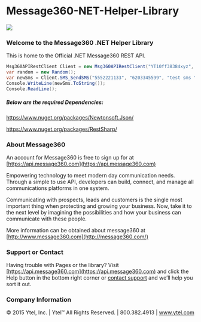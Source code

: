# Message360-NET-Helper-Library

![](http://message360.com/wordpress/wp-content/uploads/2014/08/message360.png)

### Welcome to the Message360 .NET Helper Library
This is home to the Official .NET Message360 REST API. 

```C#
Msg360APIRestClient Client = new Msg360APIRestClient("YT10ff38384xyz", "1acff58abc", ".xml");
var random = new Random();
var newSms = Client.SMS_SendSMS("5552221133", "6203345599", "test sms " + random.ToString(), "1", "1");
Console.WriteLine(newSms.ToString());
Console.ReadLine();
```
##### Below are the required Dependencies:
https://www.nuget.org/packages/Newtonsoft.Json/

https://www.nuget.org/packages/RestSharp/


### About Message360

An account for Message360 is free to sign up for at [https://api.message360.com](https://api.message360.com)

Empowering technology to meet modern day communication needs. Through a simple to use API, developers can build, connect, and manage all communications platforms in one system. 

Communicating with prospects, leads and customers is the single most important thing when protecting and growing your business. Now, take it to the next level by imagining the possibilities and how your business can communicate with these people.

More information can be obtained about message360 at [http://www.message360.com](http://message360.com/)

### Support or Contact
Having trouble with Pages or the library?  Visit [https://api.message360.com](https://api.message360.com) and click the Help button in the bottom right corner or [contact support](mailto:support@ytel.com) and we’ll help you sort it out.

### Company Information
© 2015 Ytel, Inc. | Ytel™ All Rights Reserved. | 800.382.4913 | www.ytel.com

